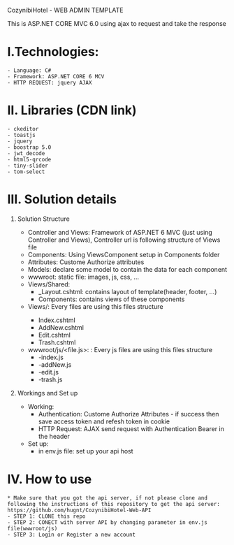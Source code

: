 CozynibiHotel - WEB ADMIN TEMPLATE

This is ASP.NET CORE MVC 6.0 using ajax to request and take the response
# I.Technologies:
    - Language: C#
    - Framework: ASP.NET CORE 6 MCV
    - HTTP REQUEST: jquery AJAX

# II. Libraries (CDN link)
    - ckeditor
    - toastjs
    - jquery
    - boostrap 5.0
    - jwt_decode
    - html5-qrcode
    - tiny-slider
    - tom-select

# III. Solution details
1. Solution Structure
    - Controller and Views: Framework of ASP.NET 6 MVC (just using Controller and Views), Controller url is following structure of Views file
    - Components: Using ViewsComponent setup in Components folder
    - Attributes: Custome Authorize attributes
    - Models: declare some model to contain the data for each component
    - wwwroot: static file: images, js, css, ...
    - Views/Shared: 
        + _Layout.cshtml: contains layout of template(header, footer, ...)
        + Components: contains views of these components 
    - Views/<Files>: Every files are using this files structure
        + Index.cshtml
        + AddNew.cshtml
        + Edit.cshtml
        + Trash.cshtml
    - wwwroot/js/<file.js>: : Every js files are using this files structure
        + <file>-index.js
        + <file>-addNew.js
        + <file>-edit.js
        + <file>-trash.js

2. Workings and Set up
    * Working: 
        - Authentication: Custome Authorize Attributes - if success then save access token and refesh token in cookie
        - HTTP Request: AJAX send request with Authentication Bearer in the header
    * Set up:
        - in env.js file: set up your api host 
# IV. How to use
    * Make sure that you got the api server, if not please clone and following the instructions of this repository to get the api server: https://github.com/hugnt/CozynibiHotel-Web-API
    - STEP 1: CLONE this repo
    - STEP 2: CONECT with server API by changing parameter in env.js file(wwwroot/js) 
    - STEP 3: Login or Register a new account


